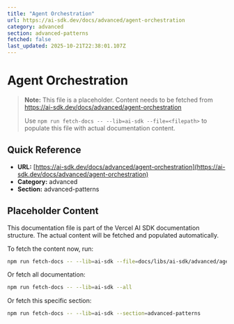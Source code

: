 ```yaml
---
title: "Agent Orchestration"
url: https://ai-sdk.dev/docs/advanced/agent-orchestration
category: advanced
section: advanced-patterns
fetched: false
last_updated: 2025-10-21T22:38:01.107Z
---
```


# Agent Orchestration

> **Note:** This file is a placeholder. Content needs to be fetched from https://ai-sdk.dev/docs/advanced/agent-orchestration
>
> Use `npm run fetch-docs -- --lib=ai-sdk --file=<filepath>` to populate this file with actual documentation content.

## Quick Reference

- **URL:** [https://ai-sdk.dev/docs/advanced/agent-orchestration](https://ai-sdk.dev/docs/advanced/agent-orchestration)
- **Category:** advanced
- **Section:** advanced-patterns

## Placeholder Content

This documentation file is part of the Vercel AI SDK documentation structure.
The actual content will be fetched and populated automatically.

To fetch the content now, run:

```bash
npm run fetch-docs -- --lib=ai-sdk --file=docs/libs/ai-sdk/advanced/agent-orchestration.md
```

Or fetch all documentation:

```bash
npm run fetch-docs -- --lib=ai-sdk --all
```

Or fetch this specific section:

```bash
npm run fetch-docs -- --lib=ai-sdk --section=advanced-patterns
```
